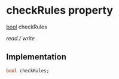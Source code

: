 


# checkRules property






[bool](https://api.flutter.dev/flutter/dart-core/bool-class.html) checkRules
  
_read / write_






## Implementation

```dart
bool checkRules;


```







